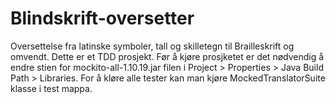 # Blindskrift-oversetter
Oversettelse fra latinske symboler, tall og skilletegn til Brailleskrift og omvendt. Dette er et TDD prosjekt. 
Før å kjøre prosjketet er det nødvendig å endre stien for mockito-all-1.10.19.jar filen i 
Project > Properties > Java Build Path > Libraries.
For å kløre alle tester kan man kjøre MockedTranslatorSuite klasse i test mappa.
